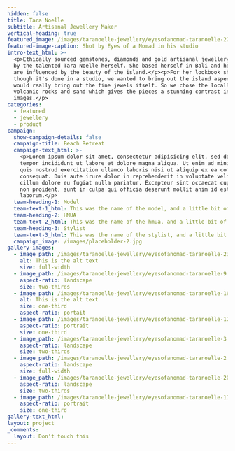 ```yaml
---
hidden: false
title: Tara Noelle
subtitle: Artisanal Jewellery Maker
vertical-heading: true
featured_image: /images/taranoelle-jewellery/eyesofanomad-taranoelle-22.jpg
featured-image-caption: Shot by Eyes of a Nomad in his studio
intro-text_html: >-
  <p>Ethically sourced gemstones, diamonds and gold artisanal jewellery created
  by the talented Tara Noelle herself. She based herself in Bali and her designs
  are influenced by the beauty of the island.</p><p>For her lookbook shoot,
  though it's done in a studio, we wanted to bring out the island aspect that
  would really bring out the fine jewels itself. So we chose the locally sourced
  volcanic rocks and sand which gives the pieces a stunning contrast in the
  images.</p>
categories:
  - featured
  - jewellery
  - product
campaign:
  show-campaign-details: false
  campaign-title: Beach Retreat
  campaign-text_html: >-
    <p>Lorem ipsum dolor sit amet, consectetur adipisicing elit, sed do eiusmod
    tempor incididunt ut labore et dolore magna aliqua. Ut enim ad minim veniam,
    quis nostrud exercitation ullamco laboris nisi ut aliquip ex ea commodo
    consequat. Duis aute irure dolor in reprehenderit in voluptate velit esse
    cillum dolore eu fugiat nulla pariatur. Excepteur sint occaecat cupidatat
    non proident, sunt in culpa qui officia deserunt mollit anim id est
    laborum.</p>
  team-heading-1: Model
  team-text-1_html: This was the name of the model, and a little bit of a blurb about her.
  team-heading-2: HMUA
  team-text-2_html: This was the name of the hmua, and a little bit of a blurb about her.
  team-heading-3: Stylist
  team-text-3_html: This was the name of the stylist, and a little bit of a blurb about her.
  campaign_image: /images/placeholder-2.jpg
gallery-images:
  - image_path: /images/taranoelle-jewellery/eyesofanomad-taranoelle-23.jpg
    alt: This is the alt text
    size: full-width
  - image_path: /images/taranoelle-jewellery/eyesofanomad-taranoelle-9.jpg
    aspect-ratio: landscape
    size: two-thirds
  - image_path: /images/taranoelle-jewellery/eyesofanomad-taranoelle-16.jpg
    alt: This is the alt text
    size: one-third
    aspect-ratio: portait
  - image_path: /images/taranoelle-jewellery/eyesofanomad-taranoelle-12.jpg
    aspect-ratio: portrait
    size: one-third
  - image_path: /images/taranoelle-jewellery/eyesofanomad-taranoelle-3.jpg
    aspect-ratio: landscape
    size: two-thirds
  - image_path: /images/taranoelle-jewellery/eyesofanomad-taranoelle-2.jpg
    aspect-ratio: landscape
    size: full-width
  - image_path: /images/taranoelle-jewellery/eyesofanomad-taranoelle-20.jpg
    aspect-ratio: landscape
    size: two-thirds
  - image_path: /images/taranoelle-jewellery/eyesofanomad-taranoelle-17.jpg
    aspect-ratio: portrait
    size: one-third
gallery-text_html:
layout: project
_comments:
  layout: Don't touch this
---
```

